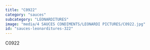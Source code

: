 ```yaml
---
title: "C0922"
category: "sauces"
subcategory: "LEONARDITURES"
image: "media/4 SAUCES CONDIMENTS/LEONARDI PICTURES/C0922.jpg"
id: "sauces-leonarditures-322"
---
```


C0922
